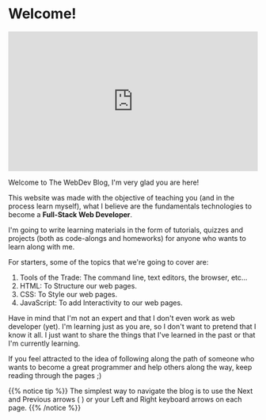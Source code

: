 # Welcome!

<div style="width:100%;height:0;padding-bottom:56%;position:relative;"><iframe src="https://giphy.com/embed/l0HlHFRbmaZtBRhXG" width="100%" height="100%" style="position:absolute" frameBorder="0" class="giphy-embed" allowFullScreen></iframe></div>

Welcome to The WebDev Blog, I'm very glad you are here!

This website was made with the objective of teaching you (and in the process learn myself), what I believe are the fundamentals technologies to become a **Full-Stack Web Developer**.

I'm going to write learning materials in the form of tutorials, quizzes and projects (both as code-alongs and homeworks) for anyone who wants to learn along with me.

For starters, some of the topics that we're going to cover are:

1. <span class="underline">Tools of the Trade:</span> The command line, text editors, the browser, etc...
2. <span class="underline">HTML:</span> To Structure our web pages.
3. <span class="underline">CSS:</span> To Style our web pages.
4. <span class="underline">JavaScript:</span> To add Interactivity to our web pages.

Have in mind that I'm not an expert and that I don't even work as web developer (yet). I'm learning just as you are, so I don't want to pretend that I know it all. I just want to share the things that I've learned in the past or that I'm currently learning.

If you feel attracted to the idea of following along the path of someone who wants to become a great programmer and help others along the way, keep reading through the pages ;)

{{% notice tip %}}
The simplest way to navigate the blog is to use the Next and Previous arrows (<i class="fa fa-chevron-left"></i> <i class="fa fa-chevron-right"></i>) or your Left and Right keyboard arrows on each page.
{{% /notice %}}
